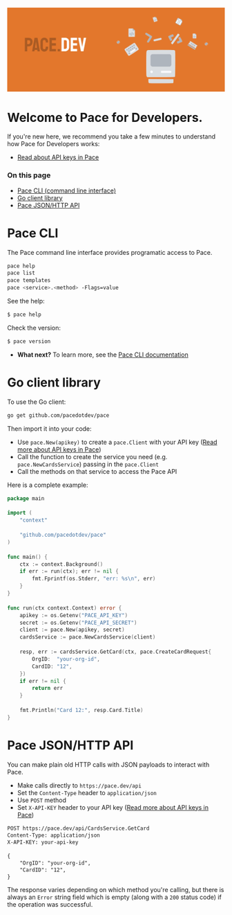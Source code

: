 ![](pace.dev-banner.jpg)

# Welcome to Pace for Developers. 

If you're new here, we recommend you take a few minutes to understand how Pace for Developers works:

* [Read about API keys in Pace](https://pace.dev/blog/2020/07/01/docs-api-keys.html)

### On this page

* [Pace CLI (command line interface)](#pace-cli)
* [Go client library](#go-client-library)
* [Pace JSON/HTTP API](#pace-jsonhttp-api)

# Pace CLI

The Pace command line interface provides programatic access to Pace.

```bash
pace help
pace list
pace templates
pace <service>.<method> -Flags=value
```

See the help:

```bash
$ pace help
```

Check the version:

```bash
$ pace version
```

* **What next?** To learn more, see the [Pace CLI documentation](https://pace.dev/docs/cli)

# Go client library

To use the Go client:

```bash
go get github.com/pacedotdev/pace
```

Then import it into your code:

* Use `pace.New(apikey)` to create a `pace.Client` with your API key ([Read more about API keys in Pace](https://pace.dev/blog/2020/07/01/docs-api-keys.html))
* Call the function to create the service you need (e.g. `pace.NewCardsService`) passing in the `pace.Client`
* Call the methods on that service to access the Pace API

Here is a complete example:

```go
package main

import (
	"context"
	
	"github.com/pacedotdev/pace"
)

func main() {
	ctx := context.Background()
	if err := run(ctx); err != nil {
		fmt.Fprintf(os.Stderr, "err: %s\n", err)
	}
}

func run(ctx context.Context) error {
	apikey := os.Getenv("PACE_API_KEY")
	secret := os.Getenv("PACE_API_SECRET")
	client := pace.New(apikey, secret)
	cardsService := pace.NewCardsService(client)
	
	resp, err := cardsService.GetCard(ctx, pace.CreateCardRequest{
		OrgID:  "your-org-id",
		CardID: "12",
	})
	if err != nil {
		return err
	}

	fmt.Println("Card 12:", resp.Card.Title)
}
```

# Pace JSON/HTTP API

You can make plain old HTTP calls with JSON payloads to interact with Pace.

* Make calls directly to `https://pace.dev/api`
* Set the `Content-Type` header to `application/json`
* Use `POST` method
* Set `X-API-KEY` header to your API key ([Read more about API keys in Pace](https://pace.dev/blog/2020/07/01/docs-api-keys.html))

```
POST https://pace.dev/api/CardsService.GetCard
Content-Type: application/json
X-API-KEY: your-api-key

{
	"OrgID": "your-org-id",
	"CardID": "12",
}
```

The response varies depending on which method you're calling, but there is always an `Error` string field which is empty (along with a `200` status code) if the operation was successful.
